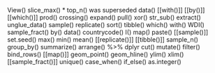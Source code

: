 View()
slice_max()
	* top_n() was superseded
data()
[[with()]]
[[by()]]
[[which()]]
prod()
crossing()
expand()
pull()
xor()
str_sub()
extract()
unglue_data()
sample()
replicate()
sort()
tibble()
which()
with()
WDI()
sample_fract()
by()
data()
countrycode()
I()
map()
paste()
[[sample()]]
set.seed()
max()
min()
mean()
[[replicate()]]
[[tibble()]]
sample_n()
group_by()
summarize()
arrange()
%>%
dplyr
cut()
mutate()
filter()
bind_rows()
[[map()]]
geom_point()
geom_hline()
ylim()
xlim()
[[sample_fract()]]
unique()
case_when()
if_else()
as.integer()
